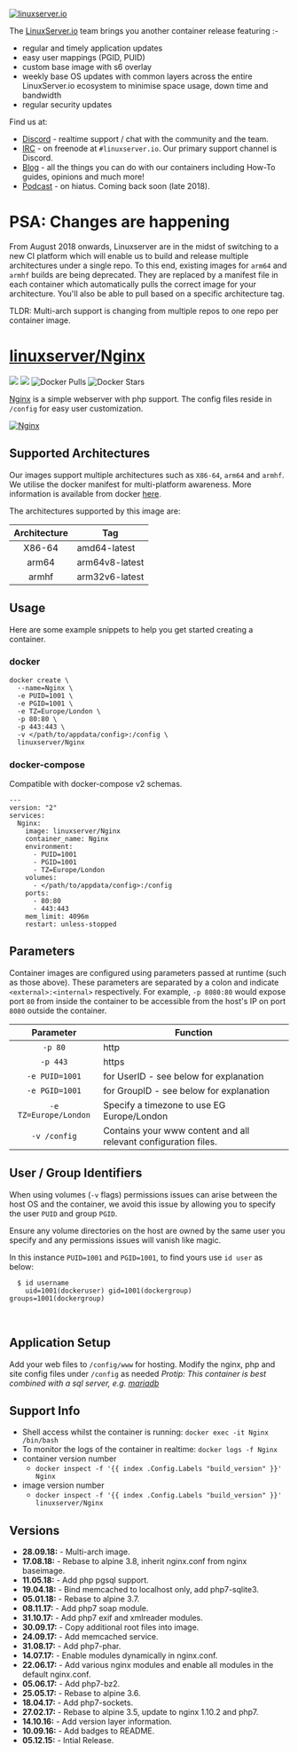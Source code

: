 [![linuxserver.io](https://raw.githubusercontent.com/linuxserver/docker-templates/master/linuxserver.io/img/linuxserver_medium.png)](https://linuxserver.io)

The [LinuxServer.io](https://linuxserver.io) team brings you another container release featuring :-

 * regular and timely application updates
 * easy user mappings (PGID, PUID)
 * custom base image with s6 overlay
 * weekly base OS updates with common layers across the entire LinuxServer.io ecosystem to minimise space usage, down time and bandwidth
 * regular security updates

Find us at:
* [Discord](https://discord.gg/YWrKVTn) - realtime support / chat with the community and the team.
* [IRC](https://irc.linuxserver.io) - on freenode at `#linuxserver.io`. Our primary support channel is Discord.
* [Blog](https://blog.linuxserver.io) - all the things you can do with our containers including How-To guides, opinions and much more!
* [Podcast](https://podcast.linuxserver.io) - on hiatus. Coming back soon (late 2018).

# PSA: Changes are happening

From August 2018 onwards, Linuxserver are in the midst of switching to a new CI platform which will enable us to build and release multiple architectures under a single repo. To this end, existing images for `arm64` and `armhf` builds are being deprecated. They are replaced by a manifest file in each container which automatically pulls the correct image for your architecture. You'll also be able to pull based on a specific architecture tag.

TLDR: Multi-arch support is changing from multiple repos to one repo per container image.

# [linuxserver/Nginx](https://github.com/linuxserver/docker-Nginx)
[![](https://images.microbadger.com/badges/version/linuxserver/Nginx.svg)](https://microbadger.com/images/linuxserver/Nginx "Get your own version badge on microbadger.com")
[![](https://images.microbadger.com/badges/image/linuxserver/Nginx.svg)](https://microbadger.com/images/linuxserver/Nginx "Get your own version badge on microbadger.com")
![Docker Pulls](https://img.shields.io/docker/pulls/linuxserver/Nginx.svg)
![Docker Stars](https://img.shields.io/docker/stars/linuxserver/Nginx.svg)

[Nginx](https://nginx.org/) is a simple webserver with php support. The config files reside in `/config` for easy user customization.

[![Nginx](https://raw.githubusercontent.com/linuxserver/docker-templates/master/linuxserver.io/img/nginx-banner.png)](https://nginx.org/)

## Supported Architectures

Our images support multiple architectures such as `X86-64`, `arm64` and `armhf`. We utilise the docker manifest for multi-platform awareness. More information is available from docker [here](https://github.com/docker/distribution/blob/master/docs/spec/manifest-v2-2.md#manifest-list). 

The architectures supported by this image are:

| Architecture | Tag |
| :----: | --- |
| X86-64 | amd64-latest |
| arm64 | arm64v8-latest |
| armhf | arm32v6-latest |

## Usage

Here are some example snippets to help you get started creating a container.

### docker

```
docker create \
  --name=Nginx \
  -e PUID=1001 \
  -e PGID=1001 \
  -e TZ=Europe/London \
  -p 80:80 \
  -p 443:443 \
  -v </path/to/appdata/config>:/config \
  linuxserver/Nginx
```


### docker-compose

Compatible with docker-compose v2 schemas.

```
---
version: "2"
services:
  Nginx:
    image: linuxserver/Nginx
    container_name: Nginx
    environment:
      - PUID=1001
      - PGID=1001
      - TZ=Europe/London
    volumes:
      - </path/to/appdata/config>:/config
    ports:
      - 80:80
      - 443:443
    mem_limit: 4096m
    restart: unless-stopped
```

## Parameters

Container images are configured using parameters passed at runtime (such as those above). These parameters are separated by a colon and indicate `<external>:<internal>` respectively. For example, `-p 8080:80` would expose port `80` from inside the container to be accessible from the host's IP on port `8080` outside the container.

| Parameter | Function |
| :----: | --- |
| `-p 80` | http |
| `-p 443` | https |
| `-e PUID=1001` | for UserID - see below for explanation |
| `-e PGID=1001` | for GroupID - see below for explanation |
| `-e TZ=Europe/London` | Specify a timezone to use EG Europe/London |
| `-v /config` | Contains your www content and all relevant configuration files. |

## User / Group Identifiers

When using volumes (`-v` flags) permissions issues can arise between the host OS and the container, we avoid this issue by allowing you to specify the user `PUID` and group `PGID`.

Ensure any volume directories on the host are owned by the same user you specify and any permissions issues will vanish like magic.

In this instance `PUID=1001` and `PGID=1001`, to find yours use `id user` as below:

```
  $ id username
    uid=1001(dockeruser) gid=1001(dockergroup) groups=1001(dockergroup)
```

&nbsp;
## Application Setup

Add your web files to `/config/www` for hosting.
Modify the nginx, php and site config files under `/config` as needed
*Protip: This container is best combined with a sql server, e.g. [mariadb](https://hub.docker.com/r/linuxserver/mariadb/)*



## Support Info

* Shell access whilst the container is running: `docker exec -it Nginx /bin/bash`
* To monitor the logs of the container in realtime: `docker logs -f Nginx`
* container version number 
  * `docker inspect -f '{{ index .Config.Labels "build_version" }}' Nginx`
* image version number
  * `docker inspect -f '{{ index .Config.Labels "build_version" }}' linuxserver/Nginx`

## Versions

* **28.09.18:** - Multi-arch image.
* **17.08.18:** - Rebase to alpine 3.8, inherit nginx.conf from nginx baseimage.
* **11.05.18:** - Add php pgsql support.
* **19.04.18:** - Bind memcached to localhost only, add php7-sqlite3.
* **05.01.18:** - Rebase to alpine 3.7.
* **08.11.17:** - Add php7 soap module.
* **31.10.17:** - Add php7 exif and xmlreader modules.
* **30.09.17:** - Copy additional root files into image.
* **24.09.17:** - Add memcached service.
* **31.08.17:** - Add php7-phar.
* **14.07.17:** - Enable modules dynamically in nginx.conf.
* **22.06.17:** - Add various nginx modules and enable all modules in the default nginx.conf.
* **05.06.17:** - Add php7-bz2.
* **25.05.17:** - Rebase to alpine 3.6.
* **18.04.17:** - Add php7-sockets.
* **27.02.17:** - Rebase to alpine 3.5, update to nginx 1.10.2 and php7.
* **14.10.16:** - Add version layer information.
* **10.09.16:** - Add badges to README.
* **05.12.15:** - Intial Release.

